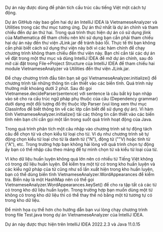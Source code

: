 Dự án này được dùng để phân tích cấu trúc câu tiếng Việt một cách tự động.

Dự án GitHub này bao gồm hai dự án IntelliJ IDEA là VietnameseAnalyzer và Utilities trong các thư mục tương ứng. Dự án thứ nhất là dự án chính và tham chiếu đến dự án thứ hai. Trong quá trình thực hiện dự án có sử dụng jlink của Mathematica để tham chiếu nên khi sử dụng bạn cần phải tham chiếu hai dự án này đến thư viện JLink.jar để tránh báo lỗi. Thực tế thì bạn không cần phải biết cách sử dụng thư viện này bởi vì các hàm chính để chạy chương trình không tham chiếu đến thư viện này. Bạn chỉ cần tải các dự án về đặt trong một thư mục và dùng IntelliJ IDEA để mở dự án chính, sau đó mở cài đặt trong File->Project Structure của IntelliJ IDEA để tham chiếu hai module VietnameseAnalyzer và Utilities đến thư viện JLink.jar.

Để chạy chương trình đầu tiên bạn sẽ gọi VietnameseAnalyzer.initialize() để chương trình tải những thông tin cần thiết vào các biến tĩnh. Quá trình này thường mất khoảng dưới 2 phút. Sau đó gọi Vietnamese.decideParser(sentence) với sentence là câu bất kỳ bạn nhập vào sẽ cho ra cấu trúc ngữ pháp phụ thuộc của câu (Dependency grammar) dưới dạng một đối tượng đồ thị thuộc lớp Parser (vui lòng xem thư mục ClassInfos để biết thông tin về các lớp cần biết để sử dụng dự án). Vì hàm tĩnh VietnameseAnalyzer.initialize() tải các thông tin cần thiết vào các biến tĩnh nên bạn chỉ cần gọi một lần trong suốt quá trình hoạt động của Java. 

Trong quá trình phân tích một câu nhập vào chương trình sẽ tự động tách câu để chọn từ và chọn kiểu từ loại cho từ. Ví dụ như chương trình sẽ tự động chọn kiểu từ loại cho từ là danh từ ("N"), động từ (""V) hoặc tính từ ("A"), etc. Trong trường hợp bạn không hài lòng với quá trình chọn tự động ấy bạn có thể nhập câu theo mảng để tự mình chọn từ và kiểu từ loại của từ. 

Vì kho dữ liệu huấn luyện không quá lớn nên có nhiều từ Tiếng Việt không có trong dữ liệu huấn luyện. Để kiểm tra một từ có trong kho huấn luyện và các kiểu ngữ pháp của từ cũng như số lần xuất hiện trong kho huấn luyện, bạn có thể dùng biến tĩnh VietnameseAnalyzer.WordAppearances để kiểm tra. Biến này là một HashMap nên có thể gọi VietnameseAnalyzer.WordAppearances.keySet() để cho ra tập tất cả các từ có trong kho dữ liệu huấn luyện. Trong trường hợp bạn muốn dùng một từ không có trong kho dữ liệu thì có thể thay thế nó bằng một từ tương tự có trong kho dữ liệu. 

Để minh họa cụ thể hơn cho hướng dẫn bạn vui lòng chạy chương trình trong file Test.java trong dự án VietnameseAnalyzer của IntelliJ IDEA.

Dự án này được thực hiện trên IntelliJ IDEA 2022.2.3 và Java 11.0.15
